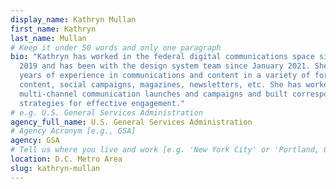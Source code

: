 ```yaml
---
display_name: Kathryn Mullan
first_name: Kathryn
last_name: Mullan
# Keep it under 50 words and only one paragraph
bio: "Kathryn has worked in the federal digital communications space since May
  2019 and has been with the design system team since January 2021. She has 20
  years of experience in communications and content in a variety of forms: web
  content, social campaigns, magazines, newsletters, etc. She has worked on
  multi-channel communication launches and campaigns and built corresponding
  strategies for effective engagement."
# e.g. U.S. General Services Administration
agency_full_name: U.S. General Services Administration
# Agency Acronym [e.g., GSA]
agency: GSA
# Tell us where you live and work [e.g. 'New York City' or 'Portland, OR']
location: D.C. Metro Area
slug: kathryn-mullan
---
```


